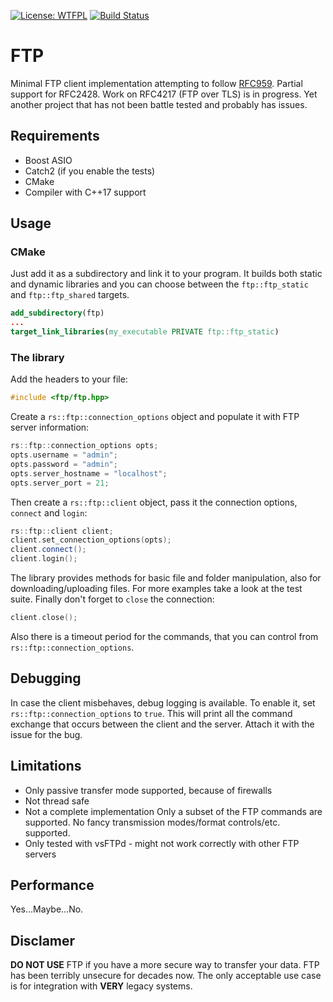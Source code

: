 [![License: WTFPL](http://www.wtfpl.net/wp-content/uploads/2012/12/wtfpl-badge-2.png)](http://www.wtfpl.net/txt/copying/)
[![Build Status](http://drone-ci.lan/api/badges/RS/ftp/status.svg)](http://drone-ci.lan/RS/ftp)

# FTP
Minimal FTP client implementation attempting to follow [RFC959](https://tools.ietf.org/html/rfc959).
Partial support for RFC2428. Work on RFC4217 (FTP over TLS) is in progress. Yet another project
that has not been battle tested and probably has issues.

## Requirements
- Boost ASIO
- Catch2 (if you enable the tests)
- CMake
- Compiler with C++17 support

## Usage
### CMake
Just add it as a subdirectory and link it to your program. It builds both static and dynamic
libraries and you can choose between the `ftp::ftp_static` and `ftp::ftp_shared` targets.

```CMake
add_subdirectory(ftp)
...
target_link_libraries(my_executable PRIVATE ftp::ftp_static)
```

### The library
Add the headers to your file:
```cpp
#include <ftp/ftp.hpp>
```

Create a `rs::ftp::connection_options` object and populate it with FTP server information:
```cpp
rs::ftp::connection_options opts;
opts.username = "admin";
opts.password = "admin";
opts.server_hostname = "localhost";
opts.server_port = 21;
```

Then create a `rs::ftp::client` object, pass it the connection options, `connect` and `login`:
```cpp
rs::ftp::client client;
client.set_connection_options(opts);
client.connect();
client.login();
```

The library provides methods for basic file and folder manipulation, also for downloading/uploading
files. For more examples take a look at the test suite. Finally don't forget to `close` the
connection:
```cpp
client.close();
```

Also there is a timeout period for the commands, that you can control from
`rs::ftp::connection_options`.

## Debugging
In case the client misbehaves, debug logging is available. To enable it, set
`rs::ftp::connection_options` to `true`. This will print all the command exchange that occurs
between the client and the server. Attach it with the issue for the bug.

## Limitations
- Only passive transfer mode supported, because of firewalls
- Not thread safe
- Not a complete implementation
Only a subset of the FTP commands are supported. No fancy transmission modes/format controls/etc.
supported.
- Only tested with vsFTPd - might not work correctly with other FTP servers

## Performance
Yes...Maybe...No.

## Disclamer
**DO NOT USE** FTP if you have a more secure way to transfer your data. FTP has been terribly
unsecure for decades now. The only acceptable use case is for integration with **VERY** legacy
systems.

